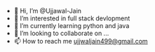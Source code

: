 - 👋 Hi, I’m @Ujjawal-Jain
- 👀 I’m interested in full stack devlopment
- 🌱 I’m currently learning python and java
- 💞️ I’m looking to collaborate on ...
- 📫 How to reach me ujjwaljain499@gmail.com

<!---
Ujjawal-Jain/Ujjawal-Jain is a ✨ special ✨ repository because its `README.md` (this file) appears on your GitHub profile.
You can click the Preview link to take a look at your changes.
--->
